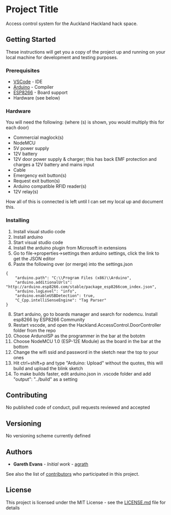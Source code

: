 # Project Title

Access control system for the Auckland Hackland hack space.

## Getting Started

These instructions will get you a copy of the project up and running on your local machine for development and testing purposes. 

### Prerequisites

* [VSCode](https://code.visualstudio.com/) - IDE
* [Arduino](https://www.arduino.cc/en/Main/Software) - Compiler
* [ESP8266](https://github.com/esp8266/Arduino) - Board support
* Hardware (see below)

### Hardware

You will need the following:
(where (s) is shown, you would multiply this for each door)
 
* Commercial maglock(s)
* NodeMCU
* 5V power supply
* 12V battery
* 12V door power supply & charger; this has back EMF protection and charges a 12V battery and mains input
* Cable
* Emergency exit button(s)
* Request exit button(s)
* Arduino compatible RFID reader(s)
* 12V relay(s)

How all of this is connected is left until I can set my local up and document this.

### Installing

1) Install visual studio code
2) Install arduino
3) Start visual studio code
4) Install the arduino plugin from Microsoft in extensions
5) Go to file->properties->settings then arduino settings, click the link to get the JSON editor
6) Paste the following over (or merge) into the settings.json

```
{
    "arduino.path": "C:\\Program Files (x86)\\Arduino",
    "arduino.additionalUrls": "http://arduino.esp8266.com/stable/package_esp8266com_index.json",
    "arduino.logLevel": "info",
    "arduino.enableUSBDetection": true, 
    "C_Cpp.intelliSenseEngine": "Tag Parser"
}
```

8) Start arduino, go to boards manager and search for nodemcu. Install esp8266 by ESP8266 Community
9) Restart vscode, and open the Hackland.AccessControl.DoorController folder from the repo 
10) Choose ArdunoISP as the programmer in the bar at the bototm
11) Choose NodeMCU 1.0 (ESP-12E Module) as the board in the bar at the bottom
12) Change the wifi ssid and password in the sketch near the top to your ones
13) Hit ctrl+shift+p and type "Arduino: Upload" without the quotes, this will build and upload the blink sketch
14) To make builds faster, edit arduino.json in .vscode folder and add "output": "../build" as a setting

## Contributing

No published code of conduct, pull requests reviewed and accepted

## Versioning

No versioning scheme currently defined

## Authors

* **Gareth Evans** - *Initial work* - [agrath](https://github.com/agrath)

See also the list of [contributors](https://github.com/agrath/Hackland.AccessControl/graphs/contributors) who participated in this project.

## License

This project is licensed under the MIT License - see the [LICENSE.md](LICENSE.md) file for details



